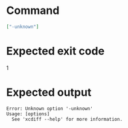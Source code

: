 # Command
```json
["-unknown"]
```

# Expected exit code
1

# Expected output
```
Error: Unknown option '-unknown'
Usage: [options]
  See 'xcdiff --help' for more information.

```
